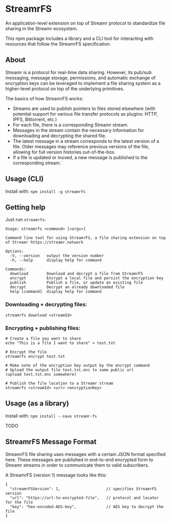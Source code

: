 # StreamrFS

An application-level extension on top of Streamr protocol to standardize file sharing in the Streamr ecosystem.

This npm package includes a library and a CLI tool for interacting with resources that follow the StreamrFS specification.

## About

Streamr is a protocol for real-time data sharing. However, its pub/sub messaging, message storage, permissions, and automatic exchange of encryption keys can be leveraged to implement a file sharing system as a higher-level protocol on top of the underlying primitives.

The basics of how StreamrFS works:
 - Streams are used to publish pointers to files stored elsewhere (with potential support for various file transfer protocols as plugins: HTTP, IPFS, Bittorrent, etc.) 
 - For each file, there is a corresponding Streamr stream. 
 - Messages in the stream contain the necessary information for downloading and decrypting the shared file. 
 - The latest message in a stream corresponds to the latest version of a file. Older messages may reference previous versions of the file, allowing for full version histories out-of-the-box.
 - If a file is updated or moved, a new message is published to the corresponding stream.`

## Usage (CLI)

Install with: `npm install -g streamrfs`

## Getting help

Just run `streamrfs`:

```
Usage: streamrfs <command> [<args>]

Command line tool for using StreamrFS, a file sharing extension on top of Streamr https://streamr.network

Options:
  -V, --version   output the version number
  -h, --help      display help for command

Commands:
  download        Download and decrypt a file from StreamrFS
  encrypt         Encrypt a local file and persist the encryption key
  publish         Publish a file, or update an existing file
  decrypt         Decrypt an already downloaded file
  help [command]  display help for command
```

### Downloading + decrypting files:

`streamrfs download <streamId>`

### Encrypting + publishing files:

```
# Create a file you want to share
echo "This is a file I want to share" > test.txt

# Encrypt the file
streamrfs encrypt test.txt

# Make note of the encryption key output by the encrypt command
# Upload the output file test.txt.enc to some public url
(upload test.txt.enc somewhere)

# Publish the file location to a Streamr stream
streamrfs <streamId> <url> <encryptionKey> 
```

## Usage (as a library)

Install with: `npm install --save streamr-fs`

TODO

## StreamrFS Message Format

StreamrFS file sharing uses messages with a certain JSON format specified here. These messages are published in end-to-end encrypted form to Streamr streams in order to communicate them to valid subscribers. 

A StreamrFS (version 1) message looks like this:

```
{
  "streamrFSVersion": 1,                    // specifies StreamrFS version
  "url": "https://url-to-encrypted-file",   // protocol and locator for the file
  "key": "hex-encoded-AES-key",             // AES key to decrypt the file
}
```
